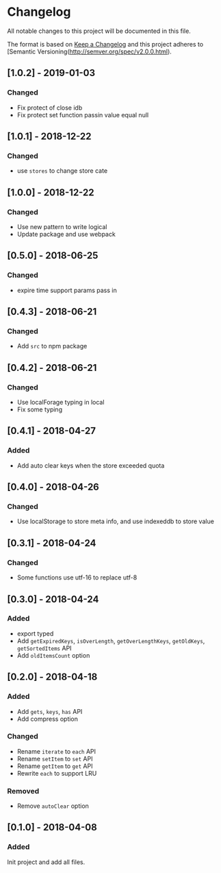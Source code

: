 # Changelog
All notable changes to this project will be documented in this file.

The format is based on [Keep a Changelog](http://keepachangelog.com/en/1.0.0/)
and this project adheres to [Semantic Versioning(http://semver.org/spec/v2.0.0.html).

## [1.0.2] - 2019-01-03
### Changed
- Fix protect of close idb
- Fix protect set function passin value equal null

## [1.0.1] - 2018-12-22
### Changed
- use `stores` to change store cate

## [1.0.0] - 2018-12-22
### Changed
- Use new pattern to write logical
- Update package and use webpack

## [0.5.0] - 2018-06-25
### Changed
- expire time support params pass in

## [0.4.3] - 2018-06-21
### Changed
- Add `src` to npm package

## [0.4.2] - 2018-06-21
### Changed
- Use localForage typing in local
- Fix some typing

## [0.4.1] - 2018-04-27
### Added
- Add auto clear keys when the store exceeded quota

## [0.4.0] - 2018-04-26
### Changed
- Use localStorage to store meta info, and use indexeddb to store value

## [0.3.1] - 2018-04-24
### Changed
- Some functions use utf-16 to replace utf-8

## [0.3.0] - 2018-04-24
### Added
- export typed
- Add `getExpiredKeys`, `isOverLength`, `getOverLengthKeys`, `getOldKeys`, `getSortedItems` API
- Add `oldItemsCount` option

## [0.2.0] - 2018-04-18
### Added
- Add `gets`, `keys`, `has` API
- Add compress option

### Changed
- Rename `iterate` to `each` API
- Rename `setItem` to `set` API
- Rename `getItem` to `get` API
- Rewrite `each` to support LRU

### Removed
- Remove `autoClear` option

## [0.1.0] - 2018-04-08
### Added
Init project and add all files.
